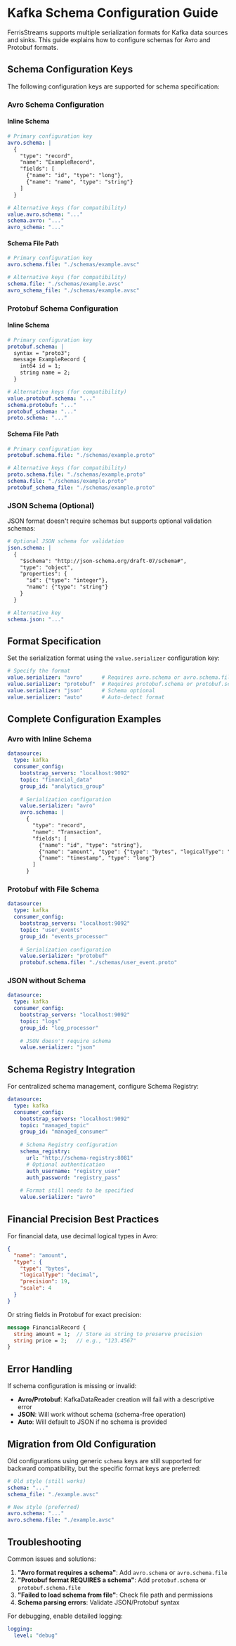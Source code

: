 # Kafka Schema Configuration Guide

FerrisStreams supports multiple serialization formats for Kafka data sources and sinks. This guide explains how to configure schemas for Avro and Protobuf formats.

## Schema Configuration Keys

The following configuration keys are supported for schema specification:

### Avro Schema Configuration

#### Inline Schema
```yaml
# Primary configuration key
avro.schema: |
  {
    "type": "record",
    "name": "ExampleRecord",
    "fields": [
      {"name": "id", "type": "long"},
      {"name": "name", "type": "string"}
    ]
  }

# Alternative keys (for compatibility)
value.avro.schema: "..."
schema.avro: "..."
avro_schema: "..."
```

#### Schema File Path
```yaml
# Primary configuration key
avro.schema.file: "./schemas/example.avsc"

# Alternative keys (for compatibility)
schema.file: "./schemas/example.avsc"
avro_schema_file: "./schemas/example.avsc"
```

### Protobuf Schema Configuration

#### Inline Schema
```yaml
# Primary configuration key
protobuf.schema: |
  syntax = "proto3";
  message ExampleRecord {
    int64 id = 1;
    string name = 2;
  }

# Alternative keys (for compatibility)
value.protobuf.schema: "..."
schema.protobuf: "..."
protobuf_schema: "..."
proto.schema: "..."
```

#### Schema File Path
```yaml
# Primary configuration key
protobuf.schema.file: "./schemas/example.proto"

# Alternative keys (for compatibility)
proto.schema.file: "./schemas/example.proto"
schema.file: "./schemas/example.proto"
protobuf_schema_file: "./schemas/example.proto"
```

### JSON Schema (Optional)

JSON format doesn't require schemas but supports optional validation schemas:

```yaml
# Optional JSON schema for validation
json.schema: |
  {
    "$schema": "http://json-schema.org/draft-07/schema#",
    "type": "object",
    "properties": {
      "id": {"type": "integer"},
      "name": {"type": "string"}
    }
  }

# Alternative key
schema.json: "..."
```

## Format Specification

Set the serialization format using the `value.serializer` configuration key:

```yaml
# Specify the format
value.serializer: "avro"      # Requires avro.schema or avro.schema.file
value.serializer: "protobuf"  # Requires protobuf.schema or protobuf.schema.file  
value.serializer: "json"      # Schema optional
value.serializer: "auto"      # Auto-detect format
```

## Complete Configuration Examples

### Avro with Inline Schema
```yaml
datasource:
  type: kafka
  consumer_config:
    bootstrap_servers: "localhost:9092"
    topic: "financial_data"
    group_id: "analytics_group"
    
    # Serialization configuration
    value.serializer: "avro"
    avro.schema: |
      {
        "type": "record",
        "name": "Transaction",
        "fields": [
          {"name": "id", "type": "string"},
          {"name": "amount", "type": {"type": "bytes", "logicalType": "decimal", "precision": 19, "scale": 4}},
          {"name": "timestamp", "type": "long"}
        ]
      }
```

### Protobuf with File Schema
```yaml
datasource:
  type: kafka
  consumer_config:
    bootstrap_servers: "localhost:9092"
    topic: "user_events"
    group_id: "events_processor"
    
    # Serialization configuration
    value.serializer: "protobuf"
    protobuf.schema.file: "./schemas/user_event.proto"
```

### JSON without Schema
```yaml
datasource:
  type: kafka
  consumer_config:
    bootstrap_servers: "localhost:9092"
    topic: "logs"
    group_id: "log_processor"
    
    # JSON doesn't require schema
    value.serializer: "json"
```

## Schema Registry Integration

For centralized schema management, configure Schema Registry:

```yaml
datasource:
  type: kafka
  consumer_config:
    bootstrap_servers: "localhost:9092"
    topic: "managed_topic"
    group_id: "managed_consumer"
    
    # Schema Registry configuration
    schema_registry:
      url: "http://schema-registry:8081"
      # Optional authentication
      auth_username: "registry_user"
      auth_password: "registry_pass"
    
    # Format still needs to be specified
    value.serializer: "avro"
```

## Financial Precision Best Practices

For financial data, use decimal logical types in Avro:

```json
{
  "name": "amount",
  "type": {
    "type": "bytes",
    "logicalType": "decimal", 
    "precision": 19,
    "scale": 4
  }
}
```

Or string fields in Protobuf for exact precision:

```protobuf
message FinancialRecord {
  string amount = 1;  // Store as string to preserve precision
  string price = 2;   // e.g., "123.4567"
}
```

## Error Handling

If schema configuration is missing or invalid:

- **Avro/Protobuf**: KafkaDataReader creation will fail with a descriptive error
- **JSON**: Will work without schema (schema-free operation)
- **Auto**: Will default to JSON if no schema is provided

## Migration from Old Configuration

Old configurations using generic `schema` keys are still supported for backward compatibility, but the specific format keys are preferred:

```yaml
# Old style (still works)
schema: "..."
schema_file: "./example.avsc"

# New style (preferred)
avro.schema: "..."
avro.schema.file: "./example.avsc"
```

## Troubleshooting

Common issues and solutions:

1. **"Avro format requires a schema"**: Add `avro.schema` or `avro.schema.file`
2. **"Protobuf format REQUIRES a schema"**: Add `protobuf.schema` or `protobuf.schema.file`
3. **"Failed to load schema from file"**: Check file path and permissions
4. **Schema parsing errors**: Validate JSON/Protobuf syntax

For debugging, enable detailed logging:
```yaml
logging:
  level: "debug"
```